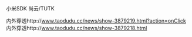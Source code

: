 小米SDK 尚云/TUTK  

内外穿透http://www.taodudu.cc/news/show-3879219.html?action=onClick
内外穿透http://www.taodudu.cc/news/show-3879218.html